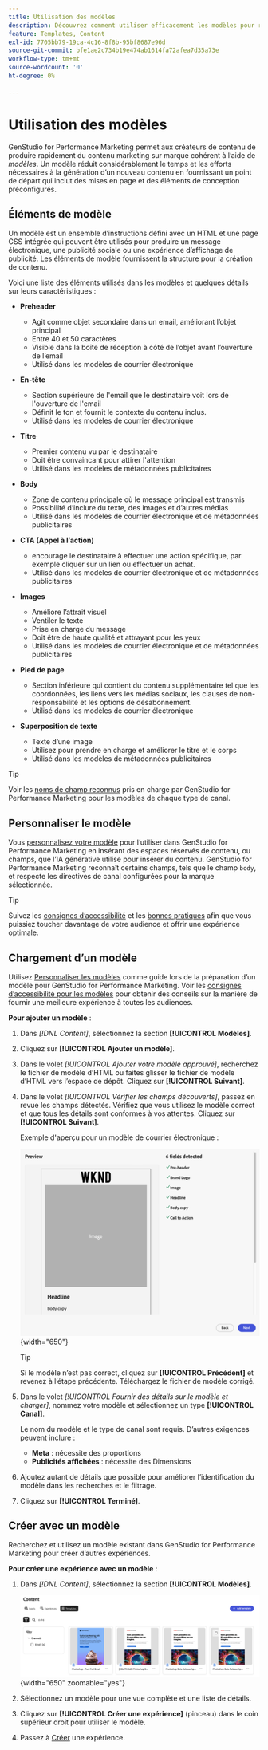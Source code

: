 ```yaml
---
title: Utilisation des modèles
description: Découvrez comment utiliser efficacement les modèles pour rationaliser votre processus de création dans Adobe GenStudio for Performance Marketing.
feature: Templates, Content
exl-id: 7705bb79-19ca-4c16-8f8b-95bf8687e96d
source-git-commit: bfe1ae2c734b19e474ab1614fa72afea7d35a73e
workflow-type: tm+mt
source-wordcount: '0'
ht-degree: 0%

---
```


# Utilisation des modèles

GenStudio for Performance Marketing permet aux créateurs de contenu de produire rapidement du contenu marketing sur marque cohérent à l’aide de _modèles_. Un modèle réduit considérablement le temps et les efforts nécessaires à la génération d’un nouveau contenu en fournissant un point de départ qui inclut des mises en page et des éléments de conception préconfigurés.

## Éléments de modèle

Un modèle est un ensemble d’instructions défini avec un HTML et une page CSS intégrée qui peuvent être utilisés pour produire un message électronique, une publicité sociale ou une expérience d’affichage de publicité. Les éléments de modèle fournissent la structure pour la création de contenu.

Voici une liste des éléments utilisés dans les modèles et quelques détails sur leurs caractéristiques :

- **Preheader**

   - Agit comme objet secondaire dans un email, améliorant l’objet principal
   - Entre 40 et 50 caractères
   - Visible dans la boîte de réception à côté de l’objet avant l’ouverture de l’email
   - Utilisé dans les modèles de courrier électronique

- **En-tête**

   - Section supérieure de l&#39;email que le destinataire voit lors de l&#39;ouverture de l&#39;email
   - Définit le ton et fournit le contexte du contenu inclus.
   - Utilisé dans les modèles de courrier électronique

- **Titre**

   - Premier contenu vu par le destinataire
   - Doit être convaincant pour attirer l&#39;attention
   - Utilisé dans les modèles de métadonnées publicitaires

- **Body**

   - Zone de contenu principale où le message principal est transmis
   - Possibilité d’inclure du texte, des images et d’autres médias
   - Utilisé dans les modèles de courrier électronique et de métadonnées publicitaires

- **CTA (Appel à l’action)**

   - encourage le destinataire à effectuer une action spécifique, par exemple cliquer sur un lien ou effectuer un achat.
   - Utilisé dans les modèles de courrier électronique et de métadonnées publicitaires

- **Images**

   - Améliore l’attrait visuel
   - Ventiler le texte
   - Prise en charge du message
   - Doit être de haute qualité et attrayant pour les yeux
   - Utilisé dans les modèles de courrier électronique et de métadonnées publicitaires

- **Pied de page**

   - Section inférieure qui contient du contenu supplémentaire tel que les coordonnées, les liens vers les médias sociaux, les clauses de non-responsabilité et les options de désabonnement.
   - Utilisé dans les modèles de courrier électronique

- **Superposition de texte**

   - Texte d’une image
   - Utilisez pour prendre en charge et améliorer le titre et le corps
   - Utilisé dans les modèles de métadonnées publicitaires

>[!TIP]
>
>Voir les [noms de champ reconnus](customize-template.md#recognized-field-names) pris en charge par GenStudio for Performance Marketing pour les modèles de chaque type de canal.

## Personnaliser le modèle

Vous [personnalisez votre modèle](customize-template.md) pour l’utiliser dans GenStudio for Performance Marketing en insérant des espaces réservés de contenu, ou champs, que l’IA générative utilise pour insérer du contenu. GenStudio for Performance Marketing reconnaît certains champs, tels que le champ `body`, et respecte les directives de canal configurées pour la marque sélectionnée.

>[!TIP]
>
>Suivez les [consignes d’accessibilité](accessibility-for-templates.md) et les [bonnes pratiques](/help/user-guide/content/best-practices-for-templates.md) afin que vous puissiez toucher davantage de votre audience et offrir une expérience optimale.

## Chargement d’un modèle

Utilisez [Personnaliser les modèles](customize-template.md) comme guide lors de la préparation d’un modèle pour GenStudio for Performance Marketing. Voir les [consignes d’accessibilité pour les modèles](accessibility-for-templates.md) pour obtenir des conseils sur la manière de fournir une meilleure expérience à toutes les audiences.

**Pour ajouter un modèle** :

1. Dans _[!DNL Content]_, sélectionnez la section **[!UICONTROL Modèles]**.

1. Cliquez sur **[!UICONTROL Ajouter un modèle]**.

1. Dans le volet _[!UICONTROL Ajouter votre modèle approuvé]_, recherchez le fichier de modèle d’HTML ou faites glisser le fichier de modèle d’HTML vers l’espace de dépôt. Cliquez sur **[!UICONTROL Suivant]**.

1. Dans le volet _[!UICONTROL Vérifier les champs découverts]_, passez en revue les champs détectés. Vérifiez que vous utilisez le modèle correct et que tous les détails sont conformes à vos attentes. Cliquez sur **[!UICONTROL Suivant]**.

   Exemple d&#39;aperçu pour un modèle de courrier électronique :

   ![Champs d’aperçu détectés](/help/assets/template-detected-fields.png){width="650"}

   >[!TIP]
   >
   >Si le modèle n’est pas correct, cliquez sur **[!UICONTROL Précédent]** et revenez à l’étape précédente. Téléchargez le fichier de modèle corrigé.

1. Dans le volet _[!UICONTROL Fournir des détails sur le modèle et charger]_, nommez votre modèle et sélectionnez un type **[!UICONTROL Canal]**.

   Le nom du modèle et le type de canal sont requis. D’autres exigences peuvent inclure :

   - **Meta** : nécessite des proportions
   - **Publicités affichées** : nécessite des Dimensions

1. Ajoutez autant de détails que possible pour améliorer l’identification du modèle dans les recherches et le filtrage.

1. Cliquez sur **[!UICONTROL Terminé]**.

## Créer avec un modèle

Recherchez et utilisez un modèle existant dans GenStudio for Performance Marketing pour créer d’autres expériences.

**Pour créer une expérience avec un modèle** :

1. Dans _[!DNL Content]_, sélectionnez la section **[!UICONTROL Modèles]**.

   ![Liste de modèles de contenu](/help/assets/content-templates.png){width="650" zoomable="yes"}

1. Sélectionnez un modèle pour une vue complète et une liste de détails.

1. Cliquez sur **[!UICONTROL Créer une expérience]** (pinceau) dans le coin supérieur droit pour utiliser le modèle.

1. Passez à [Créer](/help/user-guide/create/overview.md) une expérience.
